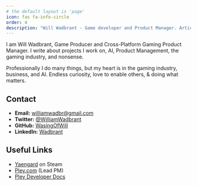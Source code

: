 ```yaml
---
# the default layout is 'page'
icon: fas fa-info-circle
order: 4
description: "Will Wadbrant - Game developer and Product Manager. Articles on gaming industry, product management, AI, and leadership."
---
```


I am Will Wadbrant, Game Producer and Cross-Platform Gaming Product Manager.
I write about projects I work on, AI, Product Management, the gaming industry, and nonsense.

Professionally I do many things, but my heart is in the gaming industry, business, and AI.
Endless curiosity, love to enable others, & doing what matters.

## Contact

- **Email:** williamwadbr@gmail.com
- **Twitter:** [@WilliamWadbrant](https://twitter.com/WilliamWadbrant)
- **GitHub:** [WasingOfWill](https://github.com/WasingOfWill)
- **LinkedIn:** [Wadbrant](https://www.linkedin.com/in/wadbrant/) 

## Useful Links
- [Yaengard](https://store.steampowered.com/app/1545830/Yaengard/) on Steam
- [Pley.com](http://pley.com/) (Lead PM)
- [Pley Developer Docs](http://docs.pley.com/)




